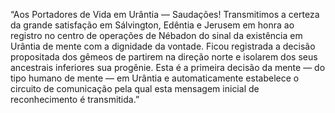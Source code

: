 ﻿“Aos Portadores de Vida em Urântia — Saudações! Transmitimos a certeza da grande satisfação em Sálvington, Edêntia e Jerusem em honra ao registro no centro de operações de Nébadon do sinal da existência em Urântia de mente com a dignidade da vontade. Ficou registrada a decisão propositada dos gêmeos de partirem na direção norte e isolarem dos seus ancestrais inferiores sua progênie. Esta é a primeira decisão da mente — do tipo humano de mente — em Urântia e automaticamente  estabelece o circuito de comunicação pela qual esta mensagem inicial de reconhecimento é transmitida.”